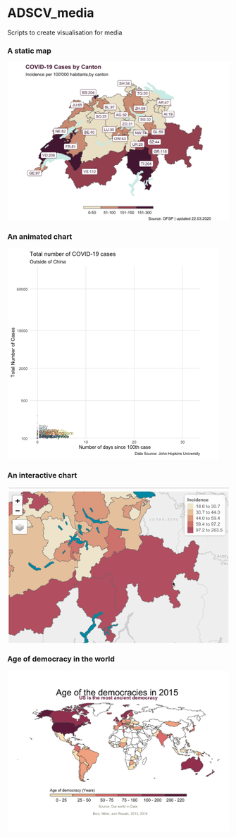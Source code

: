 # ADSCV_media

Scripts to create visualisation for media

### A static map

![](static_map_covid/Incidence.jpg)

### An animated chart

![](timeseries_animation/covid.gif)

### An interactive chart

![](map_interactive/leaflet_gif.gif)

### Age of democracy in the world

![](history_democracy/history_of_democracy.png)

